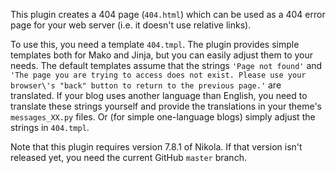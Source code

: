 This plugin creates a 404 page (`404.html`) which can be used as a 404 error page for your web server (i.e. it doesn't use relative links).

To use this, you need a template `404.tmpl`. The plugin provides simple templates both for Mako and Jinja, but you can easily adjust them to your needs. The default templates assume that the strings `'Page not found'` and `'The page you are trying to access does not exist. Please use your browser\'s "back" button to return to the previous page.'` are translated. If your blog uses another language than English, you need to translate these strings yourself and provide the translations in your theme's `messages_XX.py` files. Or (for simple one-language blogs) simply adjust the strings in `404.tmpl`.

Note that this plugin requires version 7.8.1 of Nikola. If that version isn't released yet, you need the current GitHub `master` branch.
